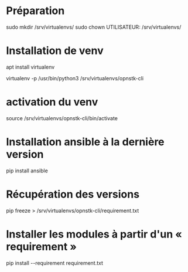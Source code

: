 # Préparation

sudo mkdir /srv/virtualenvs/
sudo chown UTILISATEUR: /srv/virtualenvs/

# Installation de venv

apt install virtualenv

virtualenv -p /usr/bin/python3 /srv/virtualenvs/opnstk-cli

# activation du venv

source /srv/virtualenvs/opnstk-cli/bin/activate

# Installation ansible à la dernière version

pip install ansible

# Récupération des versions

pip freeze > /srv/virtualenvs/opnstk-cli/requirement.txt

# Installer les modules à partir d'un « requirement »

pip install --requirement requirement.txt

